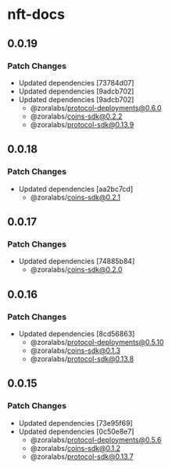 # nft-docs

## 0.0.19

### Patch Changes

- Updated dependencies [73784d07]
- Updated dependencies [9adcb702]
- Updated dependencies [9adcb702]
  - @zoralabs/protocol-deployments@0.6.0
  - @zoralabs/coins-sdk@0.2.2
  - @zoralabs/protocol-sdk@0.13.9

## 0.0.18

### Patch Changes

- Updated dependencies [aa2bc7cd]
  - @zoralabs/coins-sdk@0.2.1

## 0.0.17

### Patch Changes

- Updated dependencies [74885b84]
  - @zoralabs/coins-sdk@0.2.0

## 0.0.16

### Patch Changes

- Updated dependencies [8cd56863]
  - @zoralabs/protocol-deployments@0.5.10
  - @zoralabs/coins-sdk@0.1.3
  - @zoralabs/protocol-sdk@0.13.8

## 0.0.15

### Patch Changes

- Updated dependencies [73e95f69]
- Updated dependencies [0c50e8e7]
  - @zoralabs/protocol-deployments@0.5.6
  - @zoralabs/coins-sdk@0.1.2
  - @zoralabs/protocol-sdk@0.13.7
